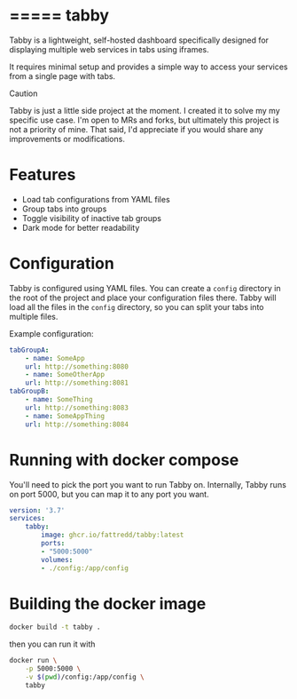=====
tabby
=====

Tabby is a lightweight, self-hosted dashboard specifically designed for
displaying multiple web services in tabs using iframes.

It requires minimal setup and provides a simple way to access your services from
a single page with tabs.

> [!CAUTION]
> Tabby is just a little side project at the moment. I created it to solve my
> my specific use case. I'm open to MRs and forks, but ultimately this project
> is not a priority of mine.
> That said, I'd appreciate if you would share any improvements or
> modifications.

Features
===
- Load tab configurations from YAML files
- Group tabs into groups
- Toggle visibility of inactive tab groups
- Dark mode for better readability

Configuration
===
Tabby is configured using YAML files. You can create a `config` directory in
the root of the project and place your configuration files there. Tabby will
load all the files in the `config` directory, so you can split your tabs into
multiple files.

Example configuration:
```yaml
tabGroupA:
    - name: SomeApp
    url: http://something:8080
    - name: SomeOtherApp
    url: http://something:8081
tabGroupB:
    - name: SomeThing
    url: http://something:8083
    - name: SomeAppThing
    url: http://something:8084
```

Running with docker compose
===

You'll need to pick the port you want to run Tabby on. Internally, Tabby runs on
port 5000, but you can map it to any port you want.

```yaml
version: '3.7'
services:
    tabby:
        image: ghcr.io/fattredd/tabby:latest
        ports:
        - "5000:5000"
        volumes:
        - ./config:/app/config
```

Building the docker image
===

```bash
docker build -t tabby .
```

then you can run it with 
 
```bash
docker run \
    -p 5000:5000 \
    -v $(pwd)/config:/app/config \
    tabby
```
